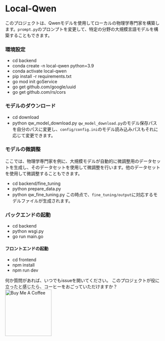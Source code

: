 # Local-Qwen

このプロジェクトは、Qwenモデルを使用してローカルの物理学専門家を構築します。`prompt.py`のプロンプトを変更して、特定の分野の大規模言語モデルを構築することもできます。

### 環境設定
- cd backend
- conda create -n local-qwen python=3.9 
- conda activate local-qwen
- pip install -r requirements.txt
- go mod init goService
- go get github.com/google/uuid
- go get github.com/rs/cors

### モデルのダウンロード
- cd download
- python qw_model_download.py
`qw_model_download.py`のモデル保存パスを自分のパスに変更し、`config/config.ini`のモデル読み込みパスもそれに応じて変更できます。

### モデルの微調整
ここでは、物理学専門家を例に、大規模モデルが自動的に微調整用のデータセットを生成し、そのデータセットを使用して微調整を行います。他のデータセットを使用して微調整することもできます。
- cd backend/fine_tuning
- python prepare_data.py
- python qw_fine_tuning.py
この時点で、`fine_tuning/output`に対応するモデルファイルが生成されます。

### バックエンドの起動
- cd backend
- python wsgi.py
- go run main.go

#### フロントエンドの起動
- cd frontend
- npm install
- npm run dev

何か質問があれば、いつでもissueを開いてください。
このプロジェクトが役に立ったと感じたら、コーヒーをおごっていただけますか？
<a href="https://buymeacoffee.com/johncachy" target="_blank"><img src="https://cdn.buymeacoffee.com/buttons/v2/default-red.png" alt="Buy Me A Coffee" width="150" ></a>
